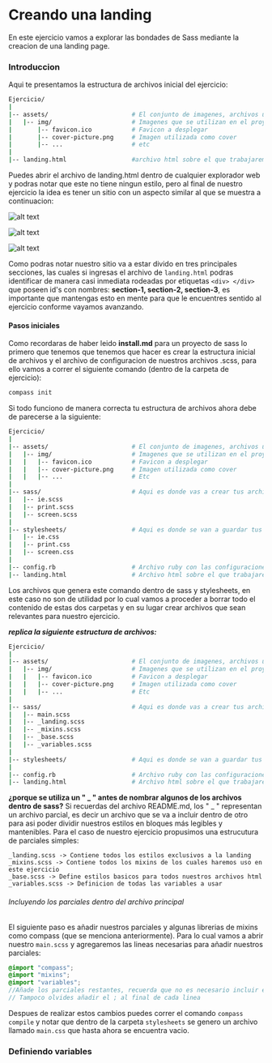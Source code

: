 # Creando una landing

En este ejercicio vamos a explorar las bondades de Sass mediante la creacion de una landing page.

### Introduccion

Aqui te presentamos la estructura de archivos inicial del ejercicio: 

``` bash
Ejercicio/
|
|-- assets/                       # El conjunto de imagenes, archivos utilizados en la landing
|   |-- img/                      # Imagenes que se utilizan en el proyecto
|       |-- favicon.ico           # Favicon a desplegar
|       |-- cover-picture.png     # Imagen utilizada como cover
|       |-- ...                   # etc
|
|-- landing.html                  #archivo html sobre el que trabajaremos

``` 
Puedes abrir el archivo de landing.html dentro de cualquier explorador web y podras notar que este no tiene ningun estilo, pero al final de nuestro ejercicio la idea es tener un sitio con un aspecto similar al que se muestra a continuacion: 

![alt text](https://lh6.googleusercontent.com/qKBZsccuzB08MGyB36hROnNI9hPANZ6-yFeBscauTogY4EBwXVICxBKbUzRwu9cPDqkF_hGorb2LR7E=w1256-h581-rw "Seccion 1")

![alt text](https://lh5.googleusercontent.com/H1PVXq_htRZAB21ToLJqxlR18avFk9wQxyMuF_Uszm-gyD-deBwsx3Cg4fnxLkfEZo_70XnrGvojvw8=w1256-h581-rw "Seccion 2")

![alt text](https://lh3.googleusercontent.com/--xDmZTtvqHK9POFFRXELyjXua6031Nf9t9CPN4hy5nWiy1BxMk8NrG_LrCzn9bfdhC44yUChj9wlvE=w1256-h581-rw "Seccion 3")

Como podras notar nuestro sitio va a estar divido en tres principales secciones, las cuales si ingresas el archivo de ``` landing.html ``` podras identificar de manera casi inmediata rodeadas por etiquetas ``` <div> </div> ``` que poseen id's con nombres: __section-1, section-2, section-3__, es importante que mantengas esto en mente para que le encuentres sentido al ejercicio conforme vayamos avanzando. 

#### Pasos iniciales

Como recordaras de haber leido __install.md__ para un proyecto de sass lo primero que tenemos que tenemos que hacer es crear la estructura inicial de archivos y el archivo de configuracion de nuestros archivos .scss, para ello vamos a correr el siguiente comando (dentro de la carpeta de ejercicio): 

``` bash
compass init 
```
Si todo funciono de manera correcta tu estructura de archivos ahora debe de parecerse a la siguiente: 

``` bash
Ejercicio/
|
|-- assets/                       # El conjunto de imagenes, archivos utilizados en la landing
|   |-- img/                      # Imagenes que se utilizan en el proyecto
|   |   |-- favicon.ico           # Favicon a desplegar
|   |   |-- cover-picture.png     # Imagen utilizada como cover
|   |   |-- ...                   # Etc
|
|-- sass/                         # Aqui es donde vas a crear tus archivos .scss
|   |-- ie.scss
|   |-- print.scss
|   |-- screen.scss
|
|-- stylesheets/                  # Aqui es donde se van a guardar tus archivos .css, generados al compilar tus .scss
|   |-- ie.css
|   |-- print.css
|   |-- screen.css
|
|-- config.rb                     # Archivo ruby con las configuraciones de compilacion para .scss
|-- landing.html                  # Archivo html sobre el que trabajaremos

```

Los archivos que genera este comando dentro de sass y stylesheets, en este caso no son de utilidad por lo cual vamos a proceder a borrar todo el contenido de estas dos carpetas y en su lugar crear archivos que sean relevantes para nuestro ejercicio. 

*__replica la siguiente estructura de archivos:__*

``` bash
Ejercicio/
|
|-- assets/                       # El conjunto de imagenes, archivos utilizados en la landing
|   |-- img/                      # Imagenes que se utilizan en el proyecto
|   |   |-- favicon.ico           # Favicon a desplegar
|   |   |-- cover-picture.png     # Imagen utilizada como cover
|   |   |-- ...                   # Etc
|
|-- sass/                         # Aqui es donde vas a crear tus archivos .scss
|   |-- main.scss
|   |-- _landing.scss
|   |-- _mixins.scss
|   |-- _base.scss
|   |-- _variables.scss
|
|-- stylesheets/                  # Aqui es donde se van a guardar tus archivos .css, generados al compilar tus .scss
|
|-- config.rb                     # Archivo ruby con las configuraciones de compilacion para .scss
|-- landing.html                  # Archivo html sobre el que trabajaremos

```
**¿porque se utiliza un " _ " antes de nombrar algunos de los archivos dentro de sass?**
Si recuerdas del archivo README.md, los " _ " representan un archivo parcial, es decir un archivo que se va a incluir dentro de otro para asi poder dividir nuestros estilos en bloques más legibles y mantenibles. Para el caso de nuestro ejercicio propusimos una estrucutura de parciales simples:

``` 
_landing.scss -> Contiene todos los estilos exclusivos a la landing
_mixins.scss -> Contiene todos los mixins de los cuales haremos uso en este ejercicio
_base.scss -> Define estilos basicos para todos nuestros archivos html
_variables.scss -> Definicion de todas las variables a usar
```

###### Incluyendo los parciales dentro del archivo principal 

El siguiente paso es añadir nuestros parciales y algunas librerias de mixins como compass (que se menciona anteriormente). Para lo cual vamos a abrir nuestro ``` main.scss ``` y agregaremos las lineas necesarias para añadir nuestros parciales:

``` scss 
@import "compass";
@import "mixins";
@import "variables";
//Añade los parciales restantes, recuerda que no es necesario incluir el _ ni la extension .scss
// Tampoco olvides añadir el ; al final de cada linea
```
Despues de realizar estos cambios puedes correr el comando ``` compass compile ``` y notar que dentro de la carpeta ``` stylesheets ``` se genero un archivo llamado ``` main.css ``` que hasta ahora se encuentra vacio.

### Definiendo variables

